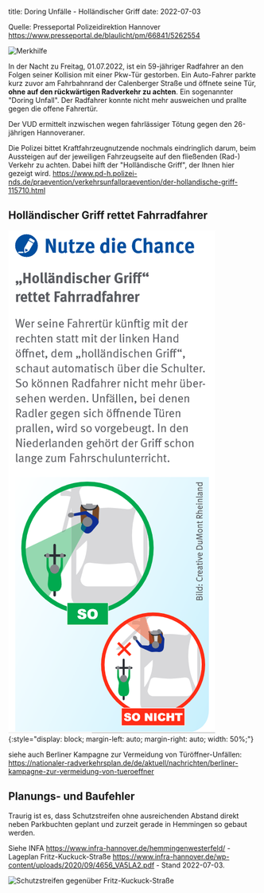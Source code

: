 title: Doring Unfälle - Holländischer Griff
date: 2022-07-03

Quelle: Presseportal Polizeidirektion Hannover <https://www.presseportal.de/blaulicht/pm/66841/5262554>

![Merkhilfe]({static}/images/hg_1540571954_1938.png)

In der Nacht zu Freitag, 01.07.2022, ist ein 59-jähriger Radfahrer an den Folgen seiner Kollision mit einer Pkw-Tür gestorben. Ein Auto-Fahrer parkte kurz zuvor am Fahrbahnrand der Calenberger Straße und öffnete seine Tür, **ohne auf den rückwärtigen Radverkehr zu achten**. Ein sogenannter "Doring Unfall". Der Radfahrer konnte nicht mehr ausweichen und prallte gegen die offene Fahrertür.

Der VUD ermittelt inzwischen wegen fahrlässiger Tötung gegen den 26-jährigen Hannoveraner.

Die Polizei bittet Kraftfahrzeugnutzende nochmals eindringlich darum, beim Aussteigen auf der jeweiligen Fahrzeugseite auf den fließenden (Rad-) Verkehr zu achten. Dabei hilft der "Holländische Griff", der Ihnen hier gezeigt wird. <https://www.pd-h.polizei-nds.de/praevention/verkehrsunfallpraevention/der-hollandische-griff-115710.html>

## Holländischer Griff rettet Fahrradfahrer

![Holländischer Griff](images/hg_1540572486_8184.png){:style="display: block; margin-left: auto; margin-right: auto; width: 50%;"}

siehe auch Berliner Kampagne zur Vermeidung von Türöffner-Unfällen: <https://nationaler-radverkehrsplan.de/de/aktuell/nachrichten/berliner-kampagne-zur-vermeidung-von-tueroeffner>

## Planungs- und Baufehler

Traurig ist es, dass Schutzstreifen ohne ausreichenden Abstand direkt neben Parkbuchten geplant und zurzeit gerade in Hemmingen so gebaut werden.

Siehe INFA <https://www.infra-hannover.de/hemmingenwesterfeld/> - Lageplan Fritz-Kuckuck-Straße <https://www.infra-hannover.de/wp-content/uploads/2020/09/4656_VA5LA2.pdf> - Stand 2022-07-03.

![Schutzstreifen gegenüber Fritz-Kuckuck-Straße](https://i.imgur.com/7BbaWGe.png)
